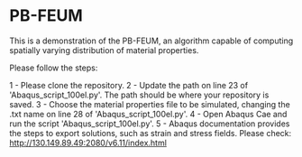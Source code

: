 # PB-FEUM
This is a demonstration of the PB-FEUM, an algorithm capable of computing spatially varying distribution of material properties.

Please follow the steps:

1 - Please clone the repository. 
2 - Update the path on line 23 of 'Abaqus_script_100el.py'. The path should be where your repository is saved. 
3 - Choose the material properties file to be simulated, changing the .txt name on line 28 of 'Abaqus_script_100el.py'. 
4 - Open Abaqus Cae and run the script 'Abaqus_script_100el.py'. 
5 - Abaqus documentation provides the steps to export solutions, such as strain and stress fields. Please check: http://130.149.89.49:2080/v6.11/index.html
